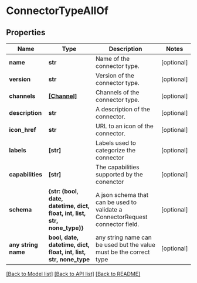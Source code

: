 # ConnectorTypeAllOf


## Properties
Name | Type | Description | Notes
------------ | ------------- | ------------- | -------------
**name** | **str** | Name of the connector type. | [optional] 
**version** | **str** | Version of the connector type. | [optional] 
**channels** | [**[Channel]**](Channel.md) | Channels of the connector type. | [optional] 
**description** | **str** | A description of the connector. | [optional] 
**icon_href** | **str** | URL to an icon of the connector. | [optional] 
**labels** | **[str]** | Labels used to categorize the connector | [optional] 
**capabilities** | **[str]** | The capabilities supported by the conenctor | [optional] 
**schema** | **{str: (bool, date, datetime, dict, float, int, list, str, none_type)}** | A json schema that can be used to validate a ConnectorRequest connector field. | [optional] 
**any string name** | **bool, date, datetime, dict, float, int, list, str, none_type** | any string name can be used but the value must be the correct type | [optional]

[[Back to Model list]](../README.md#documentation-for-models) [[Back to API list]](../README.md#documentation-for-api-endpoints) [[Back to README]](../README.md)


